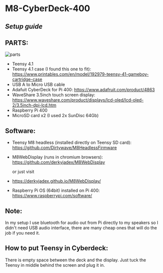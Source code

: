 # M8-CyberDeck-400

## _Setup guide_


## PARTS:

![parts](parts.png)

- Teensy 4.1 
- Teensy 4.1 case (I found this one to fit):
https://www.printables.com/en/model/192979-teensy-41-gameboy-cartridge-case 
- USB A to Micro USB cable
- Adafuit CyberDeck for Pi 400: https://www.adafruit.com/product/4863
- WaveShare 3.5inch touch screen display: https://www.waveshare.com/product/displays/lcd-oled/lcd-oled-2/3.5inch-dpi-lcd.htm
- Raspberry Pi 400
- MicroSD card x2 (I used 2x SunDisc 64Gb)

## Software:
- Teensy M8 headless (installed directly on Teensy SD card):
https://github.com/Dirtywave/M8HeadlessFirmware

- M8WebDisplay (runs in chromium browsers):
https://github.com/derkyjadex/M8WebDisplay

    or just visit

- https://derkyjadex.github.io/M8WebDisplay/

- Raspberry Pi OS (64bit) installed on Pi 400:
https://www.raspberrypi.com/software/

## Note:
In my setup I use bluetooth for audio out from Pi directly to my speakers so I didn't need USB audio interface, there are many cheap ones that will do the job if you need it.

## How to put Teensy in Cyberdeck:

There is empty space between the deck and the display. Just tuck the Teensy in middle behind the screen and plug it in.
